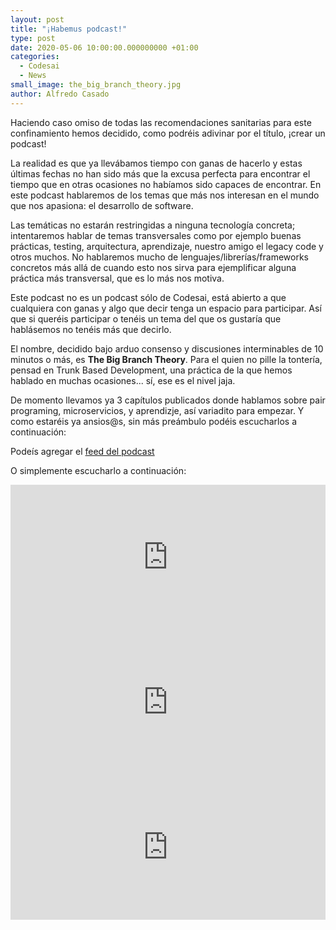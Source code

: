 ```yaml
---
layout: post
title: "¡Habemus podcast!"
type: post
date: 2020-05-06 10:00:00.000000000 +01:00
categories:
  - Codesai
  - News
small_image: the_big_branch_theory.jpg
author: Alfredo Casado
---
```


Haciendo caso omiso de todas las recomendaciones sanitarias para este confinamiento hemos decidido, como podréis adivinar por el título, ¡crear un podcast!

La realidad es que ya llevábamos tiempo con ganas de hacerlo y estas últimas fechas no han sido más que la excusa perfecta para encontrar el tiempo que en otras ocasiones no habíamos sido capaces de encontrar. En este podcast hablaremos de los temas que más nos interesan en el mundo que nos apasiona: el desarrollo de software.

Las temáticas no estarán restringidas a ninguna tecnología concreta; intentaremos hablar de temas transversales como por ejemplo buenas prácticas, testing, arquitectura, aprendizaje, nuestro amigo el legacy code y otros muchos. No hablaremos mucho de lenguajes/librerías/frameworks concretos más allá de cuando esto nos sirva para ejemplificar alguna práctica más transversal, 
que es lo más nos motiva.

Este podcast no es un podcast sólo de Codesai, está abierto a que cualquiera con ganas 
y algo que decir tenga un espacio para participar. Así que si queréis participar o tenéis un tema del que os gustaría que hablásemos no tenéis más que decirlo.

El nombre, decidido bajo arduo consenso y discusiones interminables de 10 minutos o más, 
es **The Big Branch Theory**. Para el quien no pille la tontería, pensad en Trunk Based Development, una práctica de la que hemos hablado en muchas ocasiones... sí, ese es el nivel jaja.

De momento llevamos ya 3 capítulos publicados donde hablamos sobre pair programing, microservicios, y aprendizje, así variadito para empezar. Y como estaréis ya ansios@s, sin más preámbulo podéis escucharlos a continuación:

Podeís agregar el [feed del podcast](https://anchor.fm/s/56e0f78/podcast/rss)


O simplemente escucharlo a continuación:

<iframe src="https://open.spotify.com/embed-podcast/episode/0dUvwkecs5vZGXzxjW5rfZ" width="100%" height="232" frameborder="0" allowtransparency="true" allow="encrypted-media"></iframe>

<iframe src="https://open.spotify.com/embed-podcast/episode/75wJbJ4vSmrySMfNBrBVK9" width="100%" height="232" frameborder="0" allowtransparency="true" allow="encrypted-media"></iframe>

<iframe src="https://open.spotify.com/embed-podcast/episode/66xV3t7JXTsuEFTfHPiM1b" width="100%" height="232" frameborder="0" allowtransparency="true" allow="encrypted-media"></iframe>